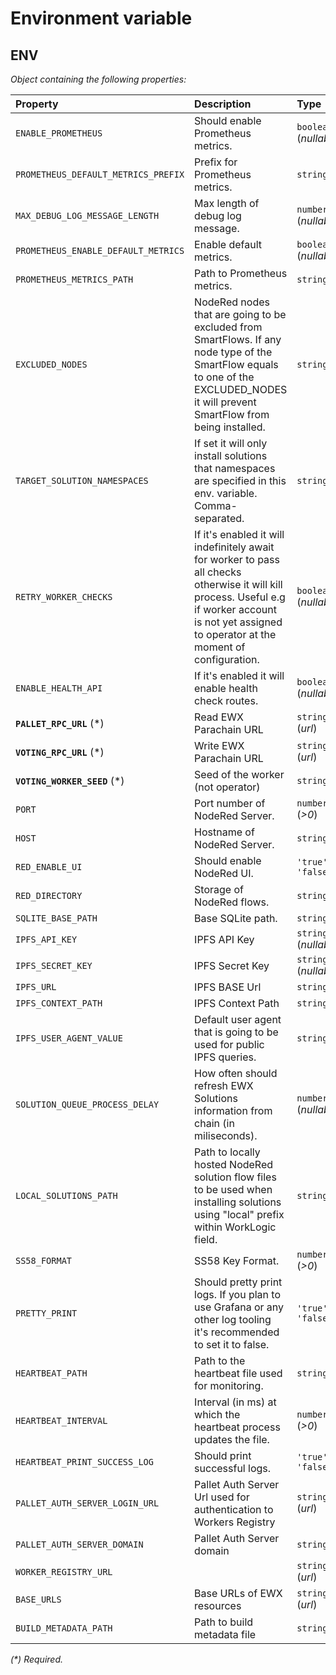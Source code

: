 # Environment variable

## ENV

_Object containing the following properties:_

| Property                            | Description                                                                                                                                                                                           | Type                   | Default                                                  |
| :---------------------------------- | :---------------------------------------------------------------------------------------------------------------------------------------------------------------------------------------------------- | :--------------------- | :------------------------------------------------------- |
| `ENABLE_PROMETHEUS`                 | Should enable Prometheus metrics.                                                                                                                                                                     | `boolean` (_nullable_) | `true`                                                   |
| `PROMETHEUS_DEFAULT_METRICS_PREFIX` | Prefix for Prometheus metrics.                                                                                                                                                                        | `string`               | `'ewx_worker_node'`                                      |
| `MAX_DEBUG_LOG_MESSAGE_LENGTH`      | Max length of debug log message.                                                                                                                                                                      | `number` (_nullable_)  | `4096`                                                   |
| `PROMETHEUS_ENABLE_DEFAULT_METRICS` | Enable default metrics.                                                                                                                                                                               | `boolean` (_nullable_) | `false`                                                  |
| `PROMETHEUS_METRICS_PATH`           | Path to Prometheus metrics.                                                                                                                                                                           | `string`               | `'/metrics'`                                             |
| `EXCLUDED_NODES`                    | NodeRed nodes that are going to be excluded from SmartFlows. If any node type of the SmartFlow equals to one of the EXCLUDED_NODES it will prevent SmartFlow from being installed.                    | `string`               | `'file,file in,watch,exec'`                              |
| `TARGET_SOLUTION_NAMESPACES`        | If set it will only install solutions that namespaces are specified in this env. variable. Comma-separated.                                                                                           | `string`               |                                                          |
| `RETRY_WORKER_CHECKS`               | If it's enabled it will indefinitely await for worker to pass all checks otherwise it will kill process. Useful e.g if worker account is not yet assigned to operator at the moment of configuration. | `boolean` (_nullable_) | `true`                                                   |
| `ENABLE_HEALTH_API`                 | If it's enabled it will enable health check routes.                                                                                                                                                   | `boolean` (_nullable_) | `true`                                                   |
| **`PALLET_RPC_URL`** (\*)           | Read EWX Parachain URL                                                                                                                                                                                | `string` (_url_)       |                                                          |
| **`VOTING_RPC_URL`** (\*)           | Write EWX Parachain URL                                                                                                                                                                               | `string` (_url_)       |                                                          |
| **`VOTING_WORKER_SEED`** (\*)       | Seed of the worker (not operator)                                                                                                                                                                     | `string`               |                                                          |
| `PORT`                              | Port number of NodeRed Server.                                                                                                                                                                        | `number` (_>0_)        | `8000`                                                   |
| `HOST`                              | Hostname of NodeRed Server.                                                                                                                                                                           | `string`               | `'localhost'`                                            |
| `RED_ENABLE_UI`                     | Should enable NodeRed UI.                                                                                                                                                                             | `'true' \| 'false'`    | `'false'`                                                |
| `RED_DIRECTORY`                     | Storage of NodeRed flows.                                                                                                                                                                             | `string`               | `'./node-red-data'`                                      |
| `SQLITE_BASE_PATH`                  | Base SQLite path.                                                                                                                                                                                     | `string`               | `'./sqlite'`                                             |
| `IPFS_API_KEY`                      | IPFS API Key                                                                                                                                                                                          | `string` (_nullable_)  | `null`                                                   |
| `IPFS_SECRET_KEY`                   | IPFS Secret Key                                                                                                                                                                                       | `string` (_nullable_)  | `null`                                                   |
| `IPFS_URL`                          | IPFS BASE Url                                                                                                                                                                                         | `string`               | `'https://workers-registry.energywebx.com'`              |
| `IPFS_CONTEXT_PATH`                 | IPFS Context Path                                                                                                                                                                                     | `string`               | `'/ipfs/'`                                               |
| `IPFS_USER_AGENT_VALUE`             | Default user agent that is going to be used for public IPFS queries.                                                                                                                                  | `string`               | `'ewx-worker-node-server'`                               |
| `SOLUTION_QUEUE_PROCESS_DELAY`      | How often should refresh EWX Solutions information from chain (in miliseconds).                                                                                                                       | `number` (_nullable_)  | `20000`                                                  |
| `LOCAL_SOLUTIONS_PATH`              | Path to locally hosted NodeRed solution flow files to be used when installing solutions using "local" prefix within WorkLogic field.                                                                  | `string`               |                                                          |
| `SS58_FORMAT`                       | SS58 Key Format.                                                                                                                                                                                      | `number` (_>0_)        | `42`                                                     |
| `PRETTY_PRINT`                      | Should pretty print logs. If you plan to use Grafana or any other log tooling it's recommended to set it to false.                                                                                    | `'true' \| 'false'`    | `'false'`                                                |
| `HEARTBEAT_PATH`                    | Path to the heartbeat file used for monitoring.                                                                                                                                                       | `string`               | `'heartbeat_monitor.txt'`                                |
| `HEARTBEAT_INTERVAL`                | Interval (in ms) at which the heartbeat process updates the file.                                                                                                                                     | `number` (_>0_)        | `5000`                                                   |
| `HEARTBEAT_PRINT_SUCCESS_LOG`       | Should print successful logs.                                                                                                                                                                         | `'true' \| 'false'`    | `'true'`                                                 |
| `PALLET_AUTH_SERVER_LOGIN_URL`      | Pallet Auth Server Url used for authentication to Workers Registry                                                                                                                                    | `string` (_url_)       | `'https://auth.energywebx.com/api/auth/login'`           |
| `PALLET_AUTH_SERVER_DOMAIN`         | Pallet Auth Server domain                                                                                                                                                                             | `string`               | `'default'`                                              |
| `WORKER_REGISTRY_URL`               |                                                                                                                                                                                                       | `string` (_url_)       | `'https://workers-registry.energywebx.com'`              |
| `BASE_URLS`                         | Base URLs of EWX resources                                                                                                                                                                            | `string` (_url_)       | `'https://marketplace-cdn.energyweb.org/base_urls.json'` |
| `BUILD_METADATA_PATH`               | Path to build metadata file                                                                                                                                                                           | `string`               | `'./build.json'`                                         |

_(\*) Required._
